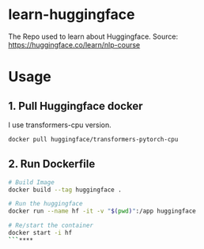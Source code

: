 # learn-huggingface

The Repo used to learn about Huggingface.
Source: https://huggingface.co/learn/nlp-course

# Usage

## 1. Pull Huggingface docker

I use transformers-cpu version.

```bash
docker pull huggingface/transformers-pytorch-cpu
```

## 2. Run Dockerfile

```bash
# Build Image
docker build --tag huggingface .

# Run the huggingface
docker run --name hf -it -v "$(pwd)":/app huggingface

# Re/start the container
docker start -i hf
```****